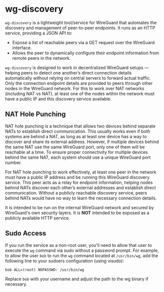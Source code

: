 # wg-discovery

`wg-discovery` is a lightweight tool/service for WireGuard that automates the
discovery and management of peer-to-peer endpoints. It runs as an HTTP
service, providing a JSON API to:

- Expose a list of reachable peers via a GET request over the WireGuard
  interface.
- Allows the peer to dynamically configure their endpoint information from
  remote peers in the network.

`wg-discovery` is designed to work in decentralized WireGuard setups — helping
peers to detect one another’s direct connection details automatically without
relying on central servers to forward actual traffic. Only the connection
endpoint details are provided to peers through other nodes in the WireGuard
network. For this to work over NAT networks (including NAT vs NAT), at least one of
the nodes within the network must have a public IP and this discovery service
available.

## NAT Hole Punching

NAT hole punching is a technique that allows two devices behind separate NATs
to establish direct communication. This usually works even if both systems are
behind a NAT, as long as at least one device has a way to discover and share
its external address. However, if multiple devices behind the same NAT use the
same WireGuard port, only one of them will be reachable at a time. To ensure
proper connectivity for multiple devices behind the same NAT, each system
should use a unique WireGuard port number.

For NAT hole punching to work effectively, at least one peer in the network
must have a public IP address and be running this WireGuard discovery service.
This peer acts as a relay for endpoint information, helping nodes behind NATs
discover each other’s external addresses and establish direct communication.
Without a publicly reachable discovery service, peers behind NATs would have
no way to learn the necessary connection details.

It is intended to be run on the internal WireGuard network and secured by
WireGuard's own security layers. It is **NOT** intended to be exposed as a
publicly available HTTP service.

## Sudo Access

If you run the service as a non-root user, you'll need to allow that user to
execute the `wg` command via sudo without a password prompt. For example, to
allow the user `bob` to run the `wg` command located at `/usr/bin/wg`, add the
following line to your sudoers configuration (using visudo):

```sudoers
bob ALL=(root) NOPASSWD: /usr/bin/wg
```

Replace `bob` with your username and adjust the path to the wg binary if necessary.
